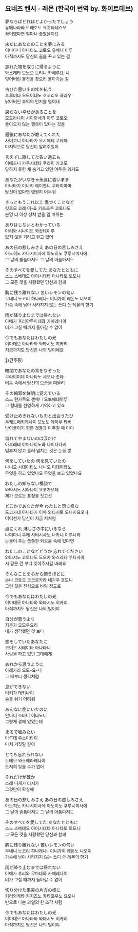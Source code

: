 ## 요네즈 켄시 - 레몬 (한국어 번역 by. 화이트데브)  
  
夢ならばどれほどよかったでしょう  
유메나라바 도레호도 요캇타데쇼오  
꿈이였다면 얼마나 좋았을까요  
  
未だにあなたのことを夢にみる  
이마다니 아나타노 코토오 유메니 미루  
아직까지도 당신의 꿈을 꾸고 있는 걸  
  
忘れた物を取りに帰るように  
와스레타 모노오 토리니 카에루요-니   
잊어버린 물건을 찾으러 돌아가는 길  
  
古びた思い出の埃を払う  
후루비타 오모이데노 호코리오 하라우  
낡아버린 추억의 먼지를 털어내  
  
戻らない幸せがあることを  
모도라나이 시아와세가 아루 코토오  
돌아오지 않는 행복이 있다는 것을  
  
最後にあなたが教えてくれた  
사이고니 아나타가 오시에테 쿠레타  
마지막으로 당신이 알려주었어  
  
言えずに隠してた昏い過去も  
이에즈니 카쿠시테타 쿠라이 카코모  
말하지 못한 채 숨기고 있던 어두운 과거도  
  
あなたがいなきゃ永遠に昏いまま  
아나타가 이나캬 에이엔니 쿠라이마마  
당신이 없다면 영원히 어두워  
  
きっともうこれ以上 傷つくことなど  
킷토모 코레 이-죠 키즈츠쿠 코토나도  
분명 더 이상 상처 받을 일 따위는  
  
ありはしないとわかっている  
아리와 시나이토 와캇테이루  
있지 않을 거라고 알고 있어  
  
あの日の悲しみさえ あの日の苦しみさえ  
아노히노 카나시미사에 아노히노 쿠루시미사에  
그 날의 슬픔마저도 그 날의 아픔마저도  
  
そのすべてを愛してた あなたとともに  
소노 스베테오 아이시테타 아나타토 토모니  
그 모든 것을 사랑했던 당신과 함께  
  
胸に残り離れない 苦いレモンの匂い  
무네니 노코리 하나레나- 이니가이 레몬노 니오이  
가슴 속에 남아 사라지지 않는 쓰디 쓴 레몬의 향기  
  
雨が降り止むまでは帰れない  
아메가 후리야무마데와 카에레나이  
비가 그칠 때까지 돌아갈 수 없어  
  
今でもあなたはわたしの光  
이마데모 아나타와 와타시노 히카리  
지금까지도 당신은 나의 빛이에요  
  
  
(간주중)  
  
  
暗闇であなたの背をなぞった  
쿠라야미데 아나타노 세오나 좃타  
어둠 속에서 당신의 모습을 떠올려  
  
その輪郭を鮮明に覚えている  
소노 린카쿠오 센메니 오보에테이루  
그 형태를 선명하게 기억하고 있죠  
  
受け止めきれないものと出会うたび  
우케토메키레나이 모노토 데아우 타비  
받아들이기 힘든 것들과 마주칠 때 마다  
  
溢れてやまないのは涙だけ  
아후레테 야마나이노와 나미다다케  
멈추지 않고 흘러 넘치는 것은 눈물 뿐  
  
何をしていたの 何を見ていたの  
나니오 시테이타노 나니오 미테이타노  
무엇을 하고 있었나요 무엇을 보고 있었나요  
  
わたしの知らない横顔で  
와타시노 시라나이 요코가오데  
제가 모르는 표정을 짓고선  
  
どこかであなたが今 わたしと同じ様な  
도코카데 아나타가 이마 와타시토 오나지요오나  
어디선가 당신이 지금 저처럼  
  
涙にくれ 淋しさの中にいるなら  
나미다니 쿠레 사비시사노 나카니 이루나라  
눈물이 주는 씁쓸한 외로움 속에 있다면  
  
わたしのことなどどうか 忘れてください  
와타시노 코토나도 도오카 와스레테 쿠다사이  
저 같은 건 부디 잊어주시길 바래요  
  
そんなことを心から願うほどに  
손나 코토오 코코로카라 네가우 호도니  
그런 것을 진심으로 바랄 정도로  
  
今でもあなたはわたしの光  
이마데모 아나타와 와타시노 히카리  
아직까지도 당신은 나의 빛이야  
  
自分が思うより  
지분가 오모우요리  
내가 생각했던 것 보다  
  
恋をしていたあなたに  
코이오 시테이타 아나타니  
사랑을 하고 있던 그대에게  
  
あれから思うように  
아레카라 오모-요-니  
그 때부터 생각처럼  
  
息ができない  
이키가 데키나이  
숨을 쉬기 어려워  
  
あんなに側にいたのに  
안나니 소바니 이타노니  
그렇게 곁에 있었는데  
  
まるで嘘みたい  
마루데 우소미타이  
마치 거짓말 같아  
  
とても忘れられない  
토테모 와스레라레나이  
도저히 잊을 수가 없어  
  
それだけが確か  
소레 다케가 타시카  
그것만이 확실해  
  
あの日の悲しみさえ あの日の苦しみさえ  
아노히노 카나시미사에 아노히노 쿠루시미사에  
그 날의 슬픔마저도 그 날의 아픔마저도  
  
そのすべてを愛してた あなたとともに  
소노 스베테오 아이시테타 아나타토 토모니  
그 모든 것을 사랑했던 당신과 함께  
  
胸に残り離れない 苦いレモンの匂い  
무네니 노코리 하나레나- 이니가이 레몬노 니오이  
가슴에 남아 사라지지 않는 쓰디 쓴 레몬의 향기  
  
雨が降り止むまでは帰れない  
아메가 후리와 무마데와 카에레나이  
비가 그칠 때까지 돌아갈 수 없어  
  
切り分けた果実の片方の様に  
키리와케타 카지츠노 카타호우노 요오니  
반으로 나눈 과일의 한 조각 처럼  
  
今でもあなたはわたしの光  
이마데모 아나타와 와타시노 히카리  
아직까지도 당신은 나의 빛이야  
